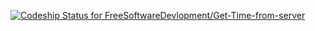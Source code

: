 [![Codeship Status for FreeSoftwareDevlopment/Get-Time-from-server](https://app.codeship.com/projects/75a7ce80-34fc-0137-779c-120511eb18e1/status?branch=master)](https://app.codeship.com/projects/332758)
